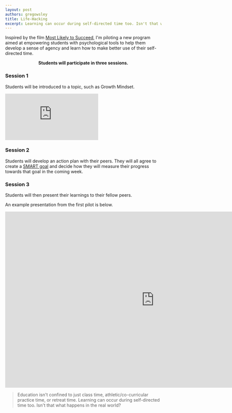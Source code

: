 ```yaml
---
layout: post
authors: gregowsley
title: Life-Hacking
excerpt: Learning can occur during self-directed time too. Isn't that what happens in the real world?
---
```

Inspired by the film [Most Likely to Succeed](http://steam.rockhursths.edu/2016/10/06/MLTS.html), I'm piloting a new program aimed at empowering students with psychological tools to help them develop a sense of agency and learn how to make better use of their self-directed time.

<div align="center"> 
<b> Students will participate in three sessions. </b>
</div>


### Session 1 

Students will be introduced to a topic, such as Growth Mindset.

<div class="embed-container">
<iframe src="https://www.youtube.com/embed/pN34FNbOKXc" frameborder="0" allowfullscreen></iframe>
</div>

### Session 2


Students will develop an action plan with their peers. They will all agree to create a [SMART goal](https://www.projectsmart.co.uk/smart-goals.php) and decide how they will measure their progress towards that goal in the coming week.


### Session 3


Students will then present their learnings to their fellow peers.


An example presentation from the first pilot is below.


<div class="embed-container">
<iframe src="https://docs.google.com/presentation/d/1ls36Pp8PSVYodmX7tFGk5lOqoYizafCgWPVjaUKu7uo/embed?start=false&loop=false&delayms=3000" frameborder="0" width="960" height="569" allowfullscreen="true" mozallowfullscreen="true" webkitallowfullscreen="true"></iframe>
</div>


<blockquote> Education isn't confined to just class time, athletic/co-curricular practice time, or retreat time. Learning can occur during self-directed time too. Isn't that what happens in the real world? </blockquote>
